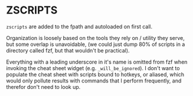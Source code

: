 # ZSCRIPTS

`zscripts` are added to the fpath and autoloaded on first call.

Organization is loosely based on the tools they rely on / utility they
serve, but some overlap is unavoidable, (we could just dump 80% of scripts
in a directory called fzf, but that wouldn't be practical).

Everything with a leading underscore in it's name is omitted from fzf when
invoking the cheat sheet widget (e.g. `_will_be_ignored`). I don't want to
populate the cheat sheet with scripts bound to hotkeys, or aliased, which
would only pollute results with commands that I perform frequently, and therefor
don't need to look up.
